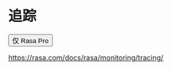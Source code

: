 # 追踪

<button data-md-color-primary="amber">仅 Rasa Pro</button>

https://rasa.com/docs/rasa/monitoring/tracing/
